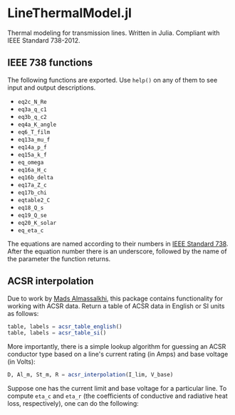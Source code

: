 # LineThermalModel.jl
Thermal modeling for transmission lines. Written in Julia. Compliant with IEEE Standard 738-2012.

## IEEE 738 functions
The following functions are exported. Use `help()` on any of them to see input and output descriptions.

* `eq2c_N_Re`
* `eq3a_q_c1`
* `eq3b_q_c2`
* `eq4a_K_angle`
* `eq6_T_film`
* `eq13a_mu_f`
* `eq14a_p_f`
* `eq15a_k_f`
* `eq_omega`
* `eq16a_H_c`
* `eq16b_delta`
* `eq17a_Z_c`
* `eq17b_chi`
* `eqtable2_C`
* `eq18_Q_s`
* `eq19_Q_se`
* `eq20_K_solar`
* `eq_eta_c`

The equations are named according to their numbers in [IEEE Standard 738][1]. After the equation number there is an underscore, followed by the name of the parameter the function returns.

## ACSR interpolation
Due to work by [Mads Almassalkhi][2], this package contains functionality for working with ACSR data. Return a table of ACSR data in English or SI units as follows:

```julia
table, labels = acsr_table_english()
table, labels = acsr_table_si()
```

More importantly, there is a simple lookup algorithm for guessing an ACSR conductor type based on a line's current rating (in Amps) and base voltage (in Volts):

```julia
D, Al_m, St_m, R = acsr_interpolation(I_lim, V_base)
```

Suppose one has the current limit and base voltage for a particular line. To compute `eta_c` and `eta_r` (the coefficients of conductive and radiative heat loss, respectively), one can do the following:

[1]: http://dx.doi.org/10.1109/IEEESTD.2013.6692858 
[2]: http://www.uvm.edu/~cems/?Page=employee/profile.php&SM=employee/_employeemenu.html&EmID=1108
